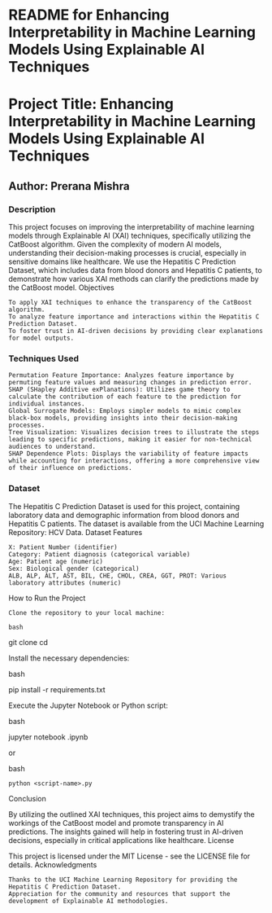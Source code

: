 # README for Enhancing Interpretability in Machine Learning Models Using Explainable AI Techniques

# Project Title: Enhancing Interpretability in Machine Learning Models Using Explainable AI Techniques

## Author: Prerana Mishra

### Description

This project focuses on improving the interpretability of machine learning models through Explainable AI (XAI) techniques, specifically utilizing the CatBoost algorithm. Given the complexity of modern AI models, understanding their decision-making processes is crucial, especially in sensitive domains like healthcare. We use the Hepatitis C Prediction Dataset, which includes data from blood donors and Hepatitis C patients, to demonstrate how various XAI methods can clarify the predictions made by the CatBoost model.
Objectives

    To apply XAI techniques to enhance the transparency of the CatBoost algorithm.
    To analyze feature importance and interactions within the Hepatitis C Prediction Dataset.
    To foster trust in AI-driven decisions by providing clear explanations for model outputs.

### Techniques Used

    Permutation Feature Importance: Analyzes feature importance by permuting feature values and measuring changes in prediction error.
    SHAP (SHapley Additive exPlanations): Utilizes game theory to calculate the contribution of each feature to the prediction for individual instances.
    Global Surrogate Models: Employs simpler models to mimic complex black-box models, providing insights into their decision-making processes.
    Tree Visualization: Visualizes decision trees to illustrate the steps leading to specific predictions, making it easier for non-technical audiences to understand.
    SHAP Dependence Plots: Displays the variability of feature impacts while accounting for interactions, offering a more comprehensive view of their influence on predictions.

### Dataset

The Hepatitis C Prediction Dataset is used for this project, containing laboratory data and demographic information from blood donors and Hepatitis C patients. The dataset is available from the UCI Machine Learning Repository: HCV Data.
Dataset Features

    X: Patient Number (identifier)
    Category: Patient diagnosis (categorical variable)
    Age: Patient age (numeric)
    Sex: Biological gender (categorical)
    ALB, ALP, ALT, AST, BIL, CHE, CHOL, CREA, GGT, PROT: Various laboratory attributes (numeric)

How to Run the Project

    Clone the repository to your local machine:

    bash

git clone <repository-url>
cd <repository-directory>

Install the necessary dependencies:

bash

pip install -r requirements.txt

Execute the Jupyter Notebook or Python script:

bash

jupyter notebook <notebook-name>.ipynb

or

bash

    python <script-name>.py

Conclusion

By utilizing the outlined XAI techniques, this project aims to demystify the workings of the CatBoost model and promote transparency in AI predictions. The insights gained will help in fostering trust in AI-driven decisions, especially in critical applications like healthcare.
License

This project is licensed under the MIT License - see the LICENSE file for details.
Acknowledgments

    Thanks to the UCI Machine Learning Repository for providing the Hepatitis C Prediction Dataset.
    Appreciation for the community and resources that support the development of Explainable AI methodologies.

